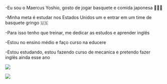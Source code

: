 -Eu sou o Maercus Yoshio, gosto de jogar basquete e comida japonesa :basketball::jp:
 
 -Minha meta é estudar nos Estados Unidos um e entrar em um  time de basquete gringo :us:

-Para isso tenho que treinar, me dedicar as estudos e aprender inglês

-Estou no ensino  médio e faço curso na educere

-Estou estudando, estou fazendo curso de mecanica e pretendo fazer inglês ainda esse ano 
 
 ![](https://img.shields.io/badge/Scratch-4D97FF?style=for-the-badge&logo=Scratch&logoColor=white)
 
 ![](https://img.shields.io/badge/JavaScript-323330?style=for-the-badge&logo=javascript&logoColor=F7DF1E)
